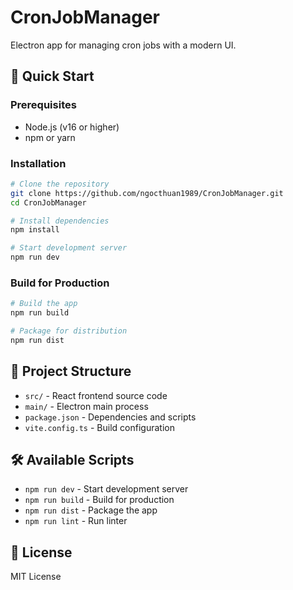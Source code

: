 # CronJobManager

Electron app for managing cron jobs with a modern UI.

## 🚀 Quick Start

### Prerequisites
- Node.js (v16 or higher)
- npm or yarn

### Installation
```bash
# Clone the repository
git clone https://github.com/ngocthuan1989/CronJobManager.git
cd CronJobManager

# Install dependencies
npm install

# Start development server
npm run dev
```

### Build for Production
```bash
# Build the app
npm run build

# Package for distribution
npm run dist
```

## 📁 Project Structure
- `src/` - React frontend source code
- `main/` - Electron main process
- `package.json` - Dependencies and scripts
- `vite.config.ts` - Build configuration

## 🛠️ Available Scripts
- `npm run dev` - Start development server
- `npm run build` - Build for production
- `npm run dist` - Package the app
- `npm run lint` - Run linter

## 📝 License
MIT License
